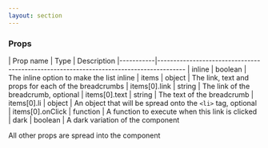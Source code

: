```yaml
---
layout: section
---
```


### Props

| Prop name | Type    | Description
|-----------|---------------------------------------------------------------------------------------
| inline           | boolean  | The inline option to make the list inline
| items            | object   | The link, text and props for each of the breadcrumbs
| items[0].link    | string   | The link of the breadcrumb, optional
| items[0].text    | string   | The text of the breadcrumb
| items[0].li      | object   | An object that will be spread onto the `<li>` tag, optional
| items[0].onClick | function | A function to execute when this link is clicked
| dark             | boolean  | A dark variation of the component

All other props are spread into the component
